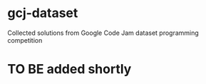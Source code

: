 # gcj-dataset
Collected solutions from Google Code Jam dataset programming competition

# TO BE added shortly

